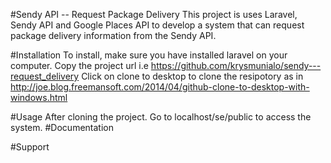 #Sendy API -- Request Package Delivery
This project is uses Laravel, Sendy API and Google Places API to develop a system that can request package delivery information from the Sendy API.

#Installation
To install, make sure you have installed laravel on your computer.
Copy the project url i.e https://github.com/krysmunialo/sendy---request_delivery
Click on clone to desktop to clone the resipotory as in http://joe.blog.freemansoft.com/2014/04/github-clone-to-desktop-with-windows.html

#Usage
After cloning the project.
Go to localhost/se/public to access the system.
#Documentation

#Support
